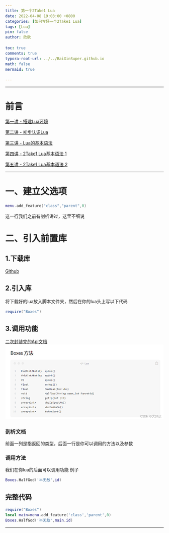```yaml
---
title: 第一个2Take1 Lua
date: 2022-04-08 19:03:00 +0800
categories: [如何写好一个2Take1 Lua]
tags: [Lua]
pin: false
author: 欣欣

toc: true
comments: true
typora-root-url: ../../BaiXinSuper.github.io
math: false
mermaid: true

---
```




---

# 前言
[第一讲 - 搭建Lua环境](https://baixinsuper.github.io/posts/class1/)

[第二讲 - 初步认识Lua](https://baixinsuper.github.io/posts/class2/)

[第三讲 - Lua的基本语法](https://baixinsuper.github.io/posts/class3/)

[第四讲 - 2Take1 Lua基本语法 1](https://baixinsuper.github.io/posts/class4/)

[第五讲 - 2Take1 Lua基本语法 2](https://baixinsuper.github.io/posts/class5/)


---


# 一、建立父选项
```lua
menu.add_feature("class","parent",0)
```
这一行我们之前有剖析讲过，这里不细说 

# 二、引入前置库
## 1.下载库
[Github](https://github.com/BaiXinSuper/sec_Boxes_api)

## 2.引入库
将下载好的lua放入脚本文件夹，然后在你的lua头上写以下代码

```lua
require("Boxes")
```
## 3.调用功能
[二次封装完的Api文档](https://baixinsuper.github.io/posts/BoxesApiCn/)
![截止至2022.4.10](/assets/blog_res/2022-04-10-class6.assets/watermark,type_d3F5LXplbmhlaQ,shadow_50,text_Q1NETiBA5aSn6IOW5qyj,size_20,color_FFFFFF,t_70,g_se,x_16.png)
### 剖析文档
前面一列是指返回的类型，后面一行是你可以调用的方法以及参数
### 调用方法

我们在你lua的后面可以调用功能
例子
```lua
Boxes.HalfGod('半无敌',id)
```

## 完整代码
```lua
require("Boxes")
local main=menu.add_feature('class','parent',0)
Boxes.HalfGod('半无敌',main.id)
```



---
